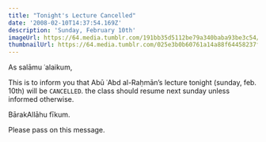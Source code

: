 ```yaml
---
title: "Tonight's Lecture Cancelled"
date: '2008-02-10T14:37:54.169Z'
description: 'Sunday, February 10th'
imageUrl: https://64.media.tumblr.com/191bb35d5112be79a340baba93be3c54/tumblr_mwywt7XIjp1soc97qo1_640.jpg
thumbnailUrl: https://64.media.tumblr.com/025e3b0b60761a14a88f64458237f18e/tumblr_mqn8rmRuBA1r5eg77o1_1280.jpg
---
```


As salāmu ʿalaikum,

This is to inform you that Abū ʿAbd al-Raḥmān’s lecture tonight (sunday, feb. 10th) will be `CANCELLED`. the class should resume next sunday unless informed otherwise.

BārakAllāhu fīkum.

Please pass on this message.
